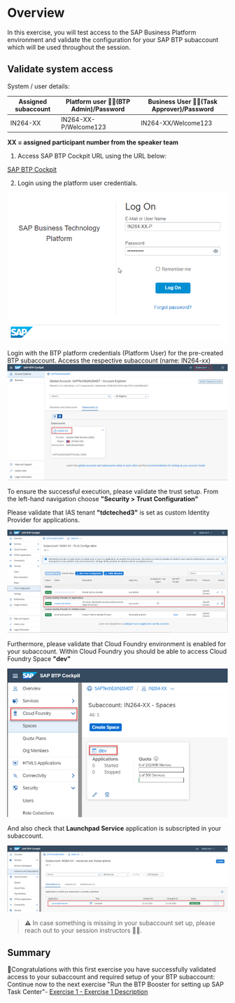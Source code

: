 # Overview

In this exercise, you will test access to the SAP Business Platform environment and validate the configuration for your SAP BTP subaccount which will be used throughout the session.

## Validate system access

System / user details:

| Assigned subaccount|Platform user 👷‍♂️(BTP Admin)/Password|Business User 👩‍💼(Task Approver)/Password|
| ------------- |-------------| -----|
| IN264-XX| IN264-XX-P/Welcome123| IN264-XX/Welcome123|

**XX = assigned participant number from the speaker team**

1. Access SAP BTP Cockpit URL using the URL below:

[SAP BTP Cockpit](https://cockpit.eu10.hana.ondemand.com/cockpit/?idp=tdcteched3.accounts.ondemand.com#/globalaccount/62d9c33d-1b44-4afa-9751-2cb0165ba817)

2. Login using the platform user credentials.

![](/exercises/ex0/images/Ex0-1.png)


Login with the BTP platform credentials (Platform User) for the pre-created BTP subaccount. Access the respective subaccount (name: IN264-xx)
![](/exercises/ex0/images/btp_ga_view.png)


To ensure the successful execution, please validate the trust setup.
From the left-hand navigation choose **"Security > Trust Configuration"**

Please validate that IAS tenant **"tdcteched3"** is set as custom Identity Provider for applications.

![](/exercises/ex0/images/trust_check.png)

Furthermore, please validate that Cloud Foundry environment is enabled for your subaccount. Within Cloud Foundry you should be able to access Cloud Foundry Space **"dev"**

![](/exercises/ex0/images/cf_check.png)

And also check that **Launchpad Service** application is subscripted in your subaccount.

![](/exercises/ex0/images/lp_check.png)

> ⚠ In case something is missing in your subaccount set up, please reach out to your session instructors 👩‍🏫.

## Summary

🎉Congratulations with this first exercise you have successfully validated access to your subaccount and required setup of your BTP subaccount:
Continue now to the next exercise "Run the BTP Booster for setting up SAP Task Center"- [Exercise 1 - Exercise 1 Description](../ex1/README.md)
